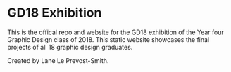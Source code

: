 # GD18 Exhibition

This is the offical repo and website for the GD18 exhibition of the Year four Graphic Design class of 2018.
This static website showcases the final projects of all 18 graphic design graduates.

Created by Lane Le Prevost-Smith.
